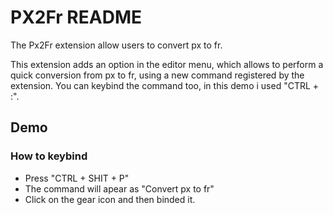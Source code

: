 # PX2Fr README

The Px2Fr extension allow users to convert px to fr.

This extension adds an option in the editor menu, which allows to perform a quick conversion from px to fr, using a new command
registered by the extension. You can keybind the command too, in this demo i used "CTRL + :".

## Demo

### How to keybind

* Press "CTRL + SHIT + P"
* The command will apear as "Convert px to fr"
* Click on the gear icon and then binded it.
